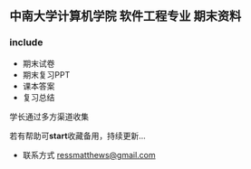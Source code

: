 ## 中南大学计算机学院 软件工程专业 期末资料

### include

* 期末试卷
* 期末复习PPT
* 课本答案
* 复习总结



学长通过多方渠道收集

若有帮助可**start**收藏备用，持续更新...



* 联系方式 ressmatthews@gmail.com
